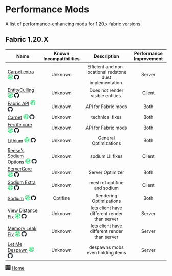 # Performance Mods

A list of performance-enhancing mods for 1.20.x fabric versions.

## Fabric 1.20.X

| Name | Known Incompatibilities | Description | Performance Improvement |
| --- | :---: | :---: | :---: |
| [Carpet extra](https://modrinth.com/mod/carpet-extra) [![Modrinth](/Images/modrinth.png)](https://modrinth.com/mod/carpet-extra) [![Github Logo](/Images/github.png)](https://github.com/gnembon/carpet-extra)   | Unknown | Efficient and non-locational redstone dust implementation. | Server |
| [EntityCulling](https://modrinth.com/mod/entityculling) [![Modrinth](/Images/modrinth.png)](https://modrinth.com/mod/entityculling) [![Github Logo](/Images/github.png)](https://github.com/tr7zw/EntityCulling)   | Unknown | Does not render visible entities. | Client |
| [Fabric API](https://modrinth.com/mod/fabric-api) [![Modrinth](/Images/modrinth.png)](https://modrinth.com/mod/fabric-api) [![Github Logo](/Images/github.png)](https://github.com/FabricMC/fabric)   | Unknown | API for Fabric mods | Both |
| [Carpet](https://modrinth.com/mod/carpet) [![Modrinth](/Images/modrinth.png)](https://modrinth.com/mod/carpet) [![Github Logo](/Images/github.png)](https://github.com/gnembon/fabric-carpet)   | Unknown | technical fixes | Both |
| [Ferrite core](https://modrinth.com/mod/ferrite-core) [![Modrinth](/Images/modrinth.png)](https://modrinth.com/mod/ferrite-core) [![Github Logo](/Images/github.png)](https://github.com/malte0811/FerriteCore)   | Unknown | API for Fabric mods | Both |
| [Lithium](https://modrinth.com/mod/lithium) [![Modrinth](/Images/modrinth.png)](https://modrinth.com/mod/lithium) [![Github Logo](/Images/github.png)](https://github.com/CaffeineMC/lithium-fabric)   | Unknown | General Optimizations | Both |
| [Reese's Sodium Options](https://modrinth.com/mod/fabric-api) [![Modrinth](/Images/modrinth.png)](https://modrinth.com/mod/reeses-sodium-options) [![Github Logo](/Images/github.png)](https://github.com/FlashyReese/reeses-sodium-options)   | Unknown | sodium UI fixes | Client |
| [ServerCore](https://modrinth.com/mod/servercore) [![Modrinth](/Images/modrinth.png)](https://modrinth.com/mod/servercore) [![Github Logo](/Images/github.png)](https://github.com/Wesley1808/ServerCore)   | Unknown | Server Optimizer | Both |
| [Sodium Extra](https://modrinth.com/mod/sodium-extra) [![Modrinth](/Images/modrinth.png)](https://modrinth.com/mod/sodium-extra) [![Github Logo](/Images/github.png)](https://github.com/FlashyReese/sodium-extra-fabric)   | Unknown | mesh of optifine and sodium | Client |
| [Sodium](https://modrinth.com/mod/sodium) [![Modrinth](/Images/modrinth.png)](https://modrinth.com/mod/sodium) [![Github Logo](/Images/github.png)](https://github.com/CaffeineMC/sodium-fabric)   | Optifine | Rendering Optimizations | Both |
| [View Distance Fix](https://modrinth.com/mod/view-distance-fix) [![Modrinth](/Images/modrinth.png)](https://modrinth.com/mod/view-distance-fix) [![Github Logo](/Images/github.png)](https://github.com/henkelmax/view-distance-fix)   | Unknown | lets client have different render than server | Server |
| [Memory Leak Fix](https://modrinth.com/mod/memoryleakfix) [![Modrinth](/Images/modrinth.png)](https://modrinth.com/mod/memoryleakfix) [![Github Logo](/Images/github.png)](https://github.com/fxmorin/MemoryLeakFix)   | Unknown | lets client have different render than server | Server |
| [Let Me Despawn](https://modrinth.com/plugin/lmd) [![Modrinth](/Images/modrinth.png)](https://modrinth.com/plugin/lmd) [![Github Logo](/Images/github.png)](https://github.com/frikinjay/let-me-despawn)   | Unknown | despawns mobs even holding items | Server |

[![Home](/Images/home.png)](/Main.md) [Home](/Main.md)


